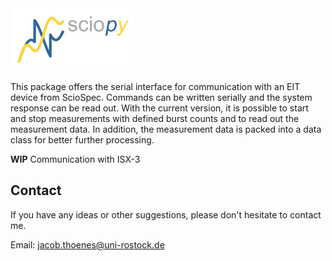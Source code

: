 <img src="https://raw.githubusercontent.com/EITLabworks/sciopy/develop/docs/_static/logo_sciopy.jpg" alt="Sciopy-logo" width="200"/>

This package offers the serial interface for communication with an EIT device from ScioSpec. Commands can be written serially and the system response can be read out. With the current version, it is possible to start and stop measurements with defined burst counts and to read out the measurement data. In addition, the measurement data is packed into a data class for better further processing.

**WIP** Communication with ISX-3

## Contact

If you have any ideas or other suggestions, please don't hesitate to contact me.

Email: jacob.thoenes@uni-rostock.de
